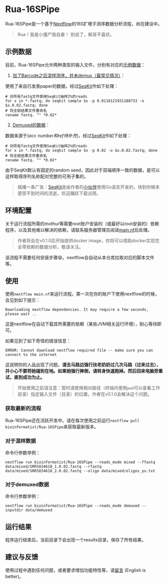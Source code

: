 # Rua-16SPipe

Rua-16SPipe是一个基于[Nextflow](https://www.nextflow.io/)的16S扩增子测序数据分析流程，尚在建设中。

> Rua！我是小僵尸我自豪！
> 别说了，枫哥不喜欢。

## 示例数据

目前，Rua-16SPipe允许两种类型的输入文件，分别有对应的[示例数据](data)：

1. [加了Barcode之后混样测序，并未demux（最常见情况）](data/mixed)：

使用了来自已发表paper的数据，经过[SeqKit](https://github.com/shenwei356/seqkit)作如下处理：

```shell
# 对所有fastq文件使用SeqKit抽样2%的reads
for x in *.fastq; do seqkit sample $x -p 0.0118121931188733 -o $x.0.02.fastq; done
# 将全部结果文件重命名
rename fastq. "" *0.02*
```

2. [Demuxed的数据](data/demuxed)：

数据来源于(*acc number和ref待补充*)，经过[SeqKit](https://github.com/shenwei356/seqkit)作如下处理：

```shell
# 对所有fastq文件使用SeqKit抽样2%的reads
for x in *.fastq; do seqkit sample $x -p 0.02 -o $x.0.02.fastq; done
# 将全部结果文件重命名
rename fastq. "" *0.02*
```

由于SeqKit默认有固定的random seed，因此对于双端顺序一致的数据，是可以这样取得序列名称配对完整的可用子集的。

> 插播一条广告：[SeqKit](https://github.com/shenwei356/seqkit)是由作者的[小伙伴](https://github.com/shenwei356)使用Go语言开发的，快到你根本感受不到时间的流逝，欢迎踊跃下载试用。

## 环境配置

关于运行流程所需的mothur等需要root账户安装的（或最好以root安装的）依赖程序，以及其他难以解决的依赖，请联系服务器管理员阅读[main.nf](main.nf)后处理。

> 作者将会在v0.1.0后开始提供docker image，你将可以借助docker实现完全零依赖的数据分析，敬请关注。

该流程不需要任何安装步骤:smile:。nextflow会自动从本仓库拉取对应的脚本文件等。

## 使用

使用`nextflow main.nf`来运行流程。第一次在你的账户下使用nextflow的时候，会见到如下提示：

```pre
Downloading nextflow dependencies. It may require a few seconds, please wait ..
```

这是nextflow在自动下载其所需要的依赖（某些JVM相关运行环境），耐心等待即可。

如果见到了如下奇怪的错误信息：

```pre
ERROR: Cannot download nextflow required file -- make sure you can connect to the internet
```

这说明你的人品出现了问题。**请去马路边强行扶老奶奶过几次马路（过来过去），并小心不要将她碰到在地。如果她强行摔倒，请转身快速跑掉。然后回来电脑旁重试，直到成功为止。**

> 开始使用之前请注意：暂时请使用相对路径（终端内使用`pwd`可以查看工作目录）指定输入文件（目录）的位置。作者在v0.1.0会解决这个问题。

### 获取最新的流程

Rua-16SPipe还在活跃开发中。请在每次使用之前运行`nextflow pull bioinformatist/Rua-16SPipe`来获取最新版本。

### 对于混样数据

命令行参数举例：

```shell
nextflow run bioinformatist/Rua-16SPipe --reads_mode mixed --ffastq data/mixed/SRR5834618_1.0.02.fastq --rfastq data/mixed/SRR5834618_2.0.02.fastq --oligo data/mixed/oligos_yu.txt
```

### 对于demuxed数据

命令行参数举例：

```shell
nextflow run bioinformatist/Rua-16SPipe --reads_mode demuxed --inputdir data/demuxed
```

## 运行结果

程序运行结束后，当前目录下会出现一个results目录，保存了所有结果。

## 建议与反馈

使用过程中遇到任何问题，或者要求增加功能特性等，请[留言](https://github.com/bioinformatist/Rua-16SPipe/issues) (English is better)。